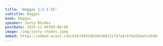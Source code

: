 ```yaml
---
title: 'Haggai 1:1-1:15'
subtitle: Haggai
book: Haggai
speaker: Jonty Rhodes
postDate: 2024-11-04T09:00:00
image: /img/jonty-rhodes.jpeg
embed: https://embed.acast.com/616749934b50e300121f47a4/678d26ee5c9549fc00c6a23e?theme=light&subscribe=false
---
```

